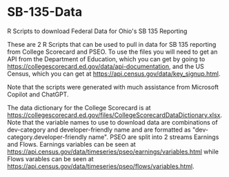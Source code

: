 # SB-135-Data
R Scripts to download Federal Data for Ohio's SB 135 Reporting

These are 2 R Scripts that can be used to pull in data for SB 135 reporting from College Scorecard and PSEO. To use the files you will need to get an API from the Department of Education, which you can get by going to https://collegescorecard.ed.gov/data/api-documentation,
and the US Census, which you can get at https://api.census.gov/data/key_signup.html.

Note that the scripts were generated with much assistance from Microsoft Copilot and ChatGPT.

The data dictionary for the College Scorecard is at https://collegescorecard.ed.gov/files/CollegeScorecardDataDictionary.xlsx. Note that the variable names to use to download data are combinations of dev-category and developer-friendly name and are formatted as "dev-category.developer-friendly name".
PSEO are split into 2 streams Earnings and Flows. Earnings variables can be seen at https://api.census.gov/data/timeseries/pseo/earnings/variables.html while Flows varables can be seen at https://api.census.gov/data/timeseries/pseo/flows/variables.html.
